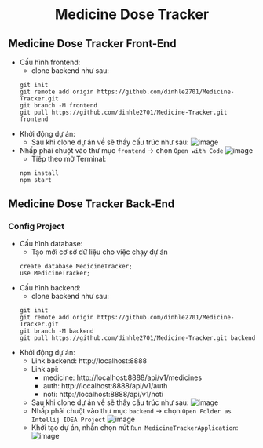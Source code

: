 <h1 align="center">Medicine Dose Tracker</h1>

<h2 align="left">Medicine Dose Tracker Front-End</h2>

- Cấu hình frontend:
   - clone backend như sau:
   ```
   git init
   git remote add origin https://github.com/dinhle2701/Medicine-Tracker.git
   git branch -M frontend
   git pull https://github.com/dinhle2701/Medicine-Tracker.git frontend
- Khởi động dự án:
   - Sau khi clone dự án về sẽ thấy cấu trúc như sau: 
![image](https://github.com/user-attachments/assets/fc62d23d-4e71-4a30-a89e-49c52042fa34)
- Nhấp phải chuột vào thư mục `frontend` -> chọn `Open with Code`
![image](https://github.com/user-attachments/assets/6b712bc8-3673-4ec8-ad50-7cbc4a4925c8)
   - Tiếp theo mở Terminal:
   ```
   npm install
   npm start
   ``` 


<h2 align="left">Medicine Dose Tracker Back-End</h2>

<h3>Config Project</h3>

- Cấu hình database:
   - Tạo mới cơ sở dữ liệu cho việc chạy dự án
    ``` 
    create database MedicineTracker;
    use MedicineTracker; 
    ```
- Cấu hình backend:
   - clone backend như sau:
   ```
   git init
   git remote add origin https://github.com/dinhle2701/Medicine-Tracker.git
   git branch -M backend
   git pull https://github.com/dinhle2701/Medicine-Tracker.git backend
- Khởi động dự án: 
   - Link backend: http://localhost:8888
   - Link api:
     - medicine: http://localhost:8888/api/v1/medicines
     - auth: http://localhost:8888/api/v1/auth
     - noti: http://localhost:8888/api/v1/noti 
   - Sau khi clone dự án về sẽ thấy cấu trúc như sau: 
![image](https://github.com/user-attachments/assets/2598306c-1f42-4567-94e9-f5fe788eb6c2)
   - Nhấp phải chuột vào thư mục `backend` -> chọn `Open Folder as Intellij IDEA Project` 
![image](https://github.com/user-attachments/assets/e4fbde14-4e37-4425-b4d1-2191294ba2ea)
   - Khởi tạo dự án, nhấn chọn nút `Run MedicineTrackerApplication`:
![image](https://github.com/user-attachments/assets/b54afaad-1b13-4340-a704-3dbe03823fe6)
